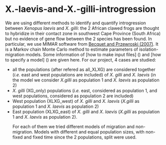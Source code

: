 # X.-laevis-and-X.-gilli-introgression

We are using different methods to identify and quantify introgression between  *Xenopus laevis* and *X. gilli*: the 2 African clawed frogs are thought to hybridize in their contact zone in southwest Cape Province (South Africa) but no evidence of gene flow between the 2 species has been found.
In particular, we use MIMAR software from [Becquet and Przewroski (2007)](http://genome.cshlp.org/content/early/2007/08/21/gr.6409707.abstract?ck=nck). It is a Markov chain Monte Carlo method to estimate parameters of isolation-migration models. Some information of [how to make input files] () and [how to specify a model] () are given here. 
For our project, 4 cases are studied: 
- all the populations (after refered as all_XLXG) are considered together (*i.e.* east and west populations are included) of *X. gilli* and *X. laevis* (in the model we consider *X.gilli* as population 1 and *X. laevis* as population 2) 
- *X. gilli* (XG_only) populations (*i.e.* east, considered as population 1, and west populations, considered as population 2 are included) 
- West population (XLXG_west) of *X. gilli* and *X. laevis* (*X.gilli* as population 1 and *X. laevis* as population 2)
- East population (XLXG_east) of *X. gilli* and *X. laevis* (*X.gilli* as population 1 and *X. laevis* as population 2).</p></li>
For each of them we tried different models of migration and non-migration. Models with different and equal population sizes, with non-fixed and fixed time since the 2 populations, split were used. 
